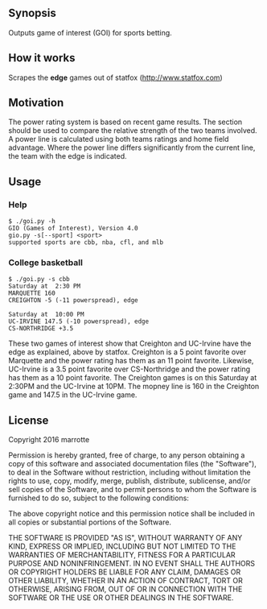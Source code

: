 ## Synopsis

Outputs game of interest (GOI) for sports betting.

## How it works

Scrapes the **edge** games out of statfox (http://www.statfox.com)

## Motivation

The power rating system is based on recent game results. The section should be used to compare the relative strength of the two teams involved. A power line is calculated using both teams ratings and home field advantage. Where the power line differs significantly from the current line, the team with the edge is indicated.

## Usage
### Help
    $ ./goi.py -h
    GIO (Games of Interest), Version 4.0
    gio.py -s[--sport] <sport>
    supported sports are cbb, nba, cfl, and mlb
### College basketball
    $ ./goi.py -s cbb
    Saturday at  2:30 PM
    MARQUETTE 160
    CREIGHTON -5 (-11 powerspread), edge

    Saturday at  10:00 PM
    UC-IRVINE 147.5 (-10 powerspread), edge
    CS-NORTHRIDGE +3.5

These two games of interest show that Creighton and UC-Irvine have the edge as explained, above by statfox.  Creighton is a 5 point favorite over Marquette and the power rating has them as an 11 point favorite.  Likewise, UC-Irvine is a 3.5 point favorite over CS-Northridge and the power rating has them as a 10 point favorite.  The Creighton games is on this Saturday at 2:30PM and the UC-Irvine at 10PM.  The mopney line is 160 in the Creighton game and 147.5 in the UC-Irvine game.

## License

Copyright 2016 marrotte

Permission is hereby granted, free of charge, to any person obtaining a copy of this software and associated documentation files (the "Software"), to deal in the Software without restriction, including without limitation the rights to use, copy, modify, merge, publish, distribute, sublicense, and/or sell copies of the Software, and to permit persons to whom the Software is furnished to do so, subject to the following conditions:

The above copyright notice and this permission notice shall be included in all copies or substantial portions of the Software.

THE SOFTWARE IS PROVIDED "AS IS", WITHOUT WARRANTY OF ANY KIND, EXPRESS OR IMPLIED, INCLUDING BUT NOT LIMITED TO THE WARRANTIES OF MERCHANTABILITY, FITNESS FOR A PARTICULAR PURPOSE AND NONINFRINGEMENT. IN NO EVENT SHALL THE AUTHORS OR COPYRIGHT HOLDERS BE LIABLE FOR ANY CLAIM, DAMAGES OR OTHER LIABILITY, WHETHER IN AN ACTION OF CONTRACT, TORT OR OTHERWISE, ARISING FROM, OUT OF OR IN CONNECTION WITH THE SOFTWARE OR THE USE OR OTHER DEALINGS IN THE SOFTWARE.
